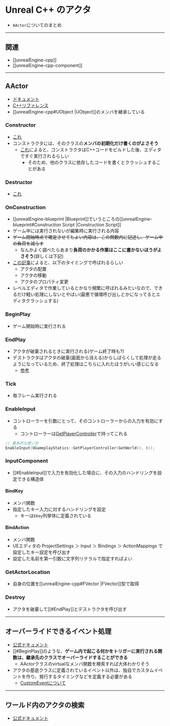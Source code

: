 # Unreal C++ のアクタ

- `AActor`についてのまとめ

---
## 関連

- [[unrealEngine-cpp]]
- [[unrealEngine-cpp-component]]

---
## AActor

- [ドキュメント](https://docs.unrealengine.com/5.3/en-US/actors-in-unreal-engine/)
- [C++リファレンス](https://docs.unrealengine.com/5.3/en-US/API/Runtime/Engine/GameFramework/AActor/)
- [[unrealEngine-cpp#UObject |UObject]]のメンバを継承している

### Constructor

- [これ](https://zenn.dev/posita33/books/ue5_starter_cpp_and_bp_001/viewer/chap_03_constructor_destructor#destructor)
- コンストラクタには、そのクラスの**メンバの初期化だけ書くのがよさそう**
  - [これ](https://www.reddit.com/r/unrealengine/comments/107vid2/comment/j6s70h3/)によると、コンストラクタはC++コードをビルドした後、エディタですぐ実行されるらしい
    - そのため、他のクラスに依存したコードを書くとクラッシュすることがある

### Destructor

- [これ](https://zenn.dev/posita33/books/ue5_starter_cpp_and_bp_001/viewer/chap_03_constructor_destructor#destructor)

### OnConstruction

- [[unrealEngine-blueprint |Blueprint]]でいうところの[[unrealEngine-blueprint#Construction Script |Construction Script]]
- ゲーム中には実行されないが編集時に実行される内容
- ~~ゲーム開始時点で確定させてもよい内容は、この関数内に記述し、ゲーム中の負荷を減らす~~
  - なんかよく調べたらあまり**負荷のかかる作業はここに書かないほうがよさそう**(詳しくは下記)
- [この記事](https://isaratech.com/ue4-be-careful-with-the-construction-script/)によると、以下のタイミングで呼ばれるらしい
  - アクタの配置
  - アクタの移動
  - アクタのプロパティ変更
- レベルエディタで作業しているとかなり頻繁に呼ばれるみたいなので、できるだけ軽い処理にしないとやばい(最悪で循環呼び出しとかになってるとエディタクラッシュする)

### BeginPlay

- ゲーム開始時に実行される

### EndPlay

- アクタが破棄されるときに実行される(ゲーム終了時も?)
- デストラクタはアクタの破棄(画面から消える)からしばらくして処理が走るようになっているため、終了処理はこちらに入れたほうがいい感じになる
  - [参考](https://zenn.dev/posita33/books/ue5_starter_cpp_and_bp_001/viewer/chap_03_constructor_destructor#destructor)

### Tick

- 毎フレーム実行される

### EnableInput

- コントローラーを引数にとって、そのコントローラーからの入力を有効にする
  - コントローラーは[GetPlayerController](https://docs.unrealengine.com/5.3/en-US/API/Runtime/Engine/Kismet/UGameplayStatics/GetPlayerController/)で持ってこれる

```cpp
// 基本的な使い方
EnableInput(UGameplayStatics::GetPlayerController(GetWorld(), 0));
```

### InputComponent

- [[#EnableInput]]で入力を有効化した場合に、その入力のハンドリングを設定できる構造体

#### BindKey

- メンバ関数
- 指定したキー入力に対するハンドリングを設定
  - キーは`EKey`列挙体に定義されている

#### BindAction

- メンバ関数
- UEエディタの ProjectSettings ＞ Input ＞ Bindings ＞ ActionMappings で設定したキー設定を呼び出す
- 設定した名前を第一引数に文字列リテラルで指定すればよい

### GetActorLocation

- 自身の位置を[[unrealEngine-cpp#FVector |FVector]]型で取得

### Destroy

- アクタを破棄して[[#EndPlay]]とデストラクタを呼び出す

---
## オーバーライドできるイベント処理

- [公式ドキュメント](https://dev.epicgames.com/documentation/ja-jp/unreal-engine/events-in-unreal-engine?application_version=5.2)
- [[#BeginPlay]]のような、**ゲーム内で起こる何かをトリガーに実行される関数は、継承先のクラスでオーバーライドすることができる**
  - AActorクラスのvirtualなメンバ関数を検索すれば大体わかりそう
- アクタの基底クラスに定義されているイベント以外は、独自でカスタムイベントを作り、発行するタイミングなどを定義する必要がある
  - [CustomEventについて](https://dev.epicgames.com/documentation/ja-jp/unreal-engine/custom-events-in-unreal-engine?application_version=5.2)

---
## ワールド内のアクタの検索

- [公式ドキュメント](https://docs.unrealengine.com/4.26/ja/InteractiveExperiences/HowTo/FindingActors/)
